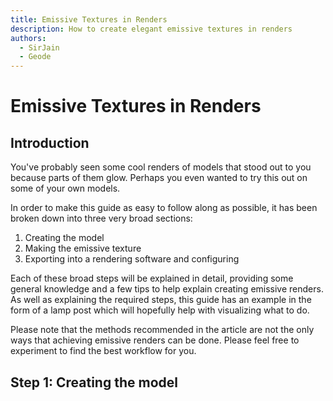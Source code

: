 ```yaml
---
title: Emissive Textures in Renders
description: How to create elegant emissive textures in renders
authors:
  - SirJain
  - Geode
---
```


# Emissive Textures in Renders

## Introduction

You've probably seen some cool renders of models that stood out to you because parts of them glow. Perhaps you even wanted to try this out on some of your own models.

In order to make this guide as easy to follow along as possible, it has been broken down into three very broad sections:

1. Creating the model
2. Making the emissive texture
3. Exporting into a rendering software and configuring

Each of these broad steps will be explained in detail, providing some general knowledge and a few tips to help explain creating emissive renders. As well as explaining the required steps, this guide has an example in the form of a lamp post which will hopefully help with visualizing what to do.

Please note that the methods recommended in the article are not the only ways that achieving emissive renders can be done. Please feel free to experiment to find the best workflow for you.

## Step 1: Creating the model